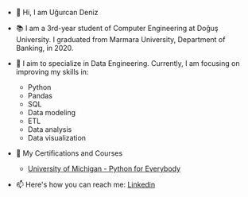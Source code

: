 - 👋 Hi, I am Uğurcan Deniz
- 📚 I am a 3rd-year student of Computer Engineering at Doğuş University. I graduated from Marmara University, Department of Banking, in 2020.
- 🌱 I aim to specialize in Data Engineering. Currently, I am focusing on improving my skills in:
   -  Python
   -  Pandas 
   -  SQL
   -  Data modeling 
   -  ETL 
   -  Data analysis
   -  Data visualization
- 📜 My Certifications and Courses
   -  <a href=”https://coursera.org/share/2c4627251556f2d0886cb6699f56c7f4”>University of Michigan - Python for Everybody </a>
   
- 📫 Here's how you can reach me: <a href=”https://www.linkedin.com/in/ugurcandeniz/”>Linkedin </a>


<!---
UgurcanDeniz/UgurcanDeniz is a ✨ special ✨ repository because its `README.md` (this file) appears on your GitHub profile.
You can click the Preview link to take a look at your changes.
--->
